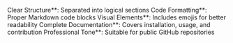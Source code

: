 Clear Structure**: Separated into logical sections
Code Formatting**: Proper Markdown code blocks
Visual Elements**: Includes emojis for better readability
Complete Documentation**: Covers installation, usage, and contribution
Professional Tone**: Suitable for public GitHub repositories

